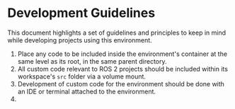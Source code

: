 # Development Guidelines
This document highlights a set of guidelines and principles to keep in mind while developing projects using this environment.

1. Place any code to be included inside the environment's container at the same level as its root, in the same parent directory.
2. All custom code relevant to ROS 2 projects should be included within its workspace's `src` folder via a volume mount.
3. Development of custom code for the environment should be done with an IDE or terminal attached to the environment. 
4. 
